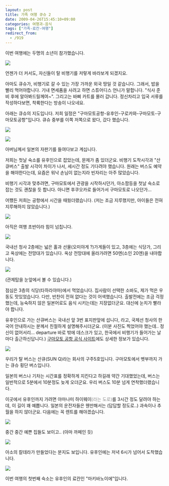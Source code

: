 ```yaml
---
layout: post
title: 가족 여행 큐슈 2
date: 2009-04-26T15:45:10+09:00
categories: 여행과-음식
tags: ["가족-료칸-여행"]
redirect_from:
  - /919
---
```




이번 여행에는 두명의 소년이 참가했습니다.

![ ](/assets/media/uploads_1_cfile1.uf.1876DA1149F42E6EE7BED5.jpg)

언젠가 더 커서도, 자신들이 탈 비행기를 저렇게 바라보게 되겠지요.

아마도 큐슈가, 비행기로 갈 수 있는 가장 가까운 외국 땅일 것 같습니다. 그래서, 밥을 빨리 먹어야합니다. 기내 면세품을 사려고 하면 스튜어디스 언니가 말합니다. "식사 준비 후에 알아봐드릴께여~". 그리고는 바삐 카트를 몰러 갑니다. 정신차리고 입국 서류를 작성하다보면, 착륙한다는 방송이 나오네요.

아래는 큐슈의 지도입니다. 저희 일정은 "구마모토공항-유후인-구로카와-구마모토-구마모토공항"입니다. 큐슈 중부를 이쪽 저쪽으로 왔다, 갔다 했습니다.

![ ](/assets/media/uploads_1_cfile24.uf.115C031049F43914D8BB08.gif)

![ ](/assets/media/uploads_1_cfile21.uf.18764F1149F430AD8E8802.jpg)

아버님께서 일본의 자판기를 들여다보고 계십니다.

저희는 첫날 숙소를 유후인으로 잡았는데, 문제가 좀 있더군요. 비행기 도착시각과 "산큐버스" 출발 시각이 차이가 나서, 세시간 정도 기다려야 했습니다. 원래는 버스도 예약을 해야한다는데, 요즘은 워낙 손님이 없는지라 빈자리는 아주 많았습니다.

비행기 시각과 맞추려면, 구마모토에서 관광을 시작하시던가, 아소팜등을 첫날 숙소로 잡는 것도 괜찮을 듯 합니다. 아니면 후쿠오카로 들어가서 구마모토로 나오던가...

어쨌든 저희는 공항에서 시간을 때웠더랬습니다. (저는 조금 지루했지만, 아이들은 전혀 지루해하지 않았습니다.)

![ ](/assets/media/uploads_1_cfile22.uf.14124C1349F431142592CE.jpg)

아직은 여행 초반이라 힘이 넘칩니다.

![ ](/assets/media/uploads_1_cfile21.uf.17485D1449F431EB2205AD.jpg)

국내선 청사 2층에는 넓은 홀과 선물(오미야게 ?)가게들이 있고, 3층에는 식당가, 그리고 옥상에는 전망대가 있습니다. 옥상 전망대에 올라가려면 50엔(소인 20엔)을 내야합니다.

![ ](/assets/media/uploads_1_cfile25.uf.1907D41249F432895D3FDD.jpg)

(관제탑을 눈앞에서 볼 수 있습니다.)

점심은 3층의 식당(타하라야마)에서 먹었습니다. 집사람이 선택한 소바도, 제가 먹은 우동도 맛있었습니다. 다만, 반찬이 전혀 없다는 것이 어색했습니다. 출발전에는 조금 걱정했는데, 능숙하지 않은 일본어로도 음식 시키는데는 지장없더군요. 대신에 눈치가 빨라야 합니다.

유후인으로 가는 산큐버스는 국내선 앞 3번 표지판앞에 섭니다, 라고, 국제선 청사의 한국어 안내하시는 분께서 친절하게 설명해주시더군요. (이분 사진도 찍었어야 했는데.. 정신이 없어서리... departure 바로 밖에 데스크가 있고, 한국에서 비행기가 들어가는 날마다 출근하신답니다.) <a title="[http://www.kmj-ab.co.jp/korea/]로 이동합니다." href="http://www.kmj-ab.co.jp/korea/" target="_blank">구마모토 공항 공식 사이트</a>에도 상세한 정보가 있습니다.

![ ](/assets/media/uploads_1_cfile5.uf.195BB41049F43353F90945.jpg)

우리가 탈 버스는 산큐(SUN Q)라는 회사의 구주5호입니다. 구마모토에서 벳부까지 가는 큐슈 횡단 버스입니다.

일본의 버스나 기차는 시간표를 정확하게 지킨다고 하길래 약간 기대했었는데, 버스는 일반적으로 5분에서 10분정도 늦게 오더군요. 우리 버스도 10분 넘게 연착했더랬습니다.

이곳에서 유후인까지 가려면 야마나미 하이웨이<font color="#8e8e8e">(라는 도로)</font>를 3시간 정도 달려야 하는데, 이 길이 꽤 예쁩니다. 일본의 운전자들은 웬만해서는 (답답할 정도로..) 과속이나 추월을 하지 않더군요. 다음에는 꼭 렌트를 해야겠습니다.

![ ](/assets/media/uploads_1_cfile2.uf.11132A1349F4062BC1640F.jpg)

중간 중간 예쁜 집들도 보이고.. (아마 까페인 듯)

![ ](/assets/media/uploads_1_cfile2.uf.11132A1349F40636C28FDB.jpg)

아소의 칼데라가 만들었다는 분지도 보입니다. 유후인에는 저녁 6시가 넘어서 도착했습니다.

![ ](/assets/media/uploads_1_cfile1.uf.1629FB0F49F402C2D26446.jpg)

이번 여행의 첫번째 숙소는 유후인의 료칸인 "마키바노이에"입니다.
